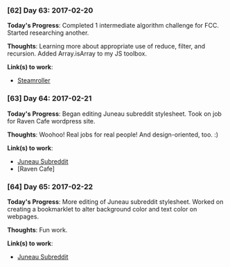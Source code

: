 ### [62] Day 63: 2017-02-20

**Today's Progress**: Completed 1 intermediate algorithm challenge for FCC. Started researching another.

**Thoughts**: Learning more about appropriate use of reduce, filter, and recursion. Added Array.isArray to my JS toolbox.

**Link(s) to work**:
- [Steamroller](https://github.com/digilou/freecodecamp/blob/master/intermediate-algorithms/steamroller.js)

### [63] Day 64: 2017-02-21

**Today's Progress**: Began editing Juneau subreddit stylesheet. Took on job for Raven Cafe wordpress site.

**Thoughts**: Woohoo! Real jobs for real people! And design-oriented, too. :)

**Link(s) to work**:
- [Juneau Subreddit](https://www.reddit.com/r/Juneau)
- [Raven Cafe]


### [64] Day 65: 2017-02-22

**Today's Progress**: More editing of Juneau subreddit stylesheet. Worked on creating a bookmarklet to alter background color and text color on webpages.

**Thoughts**: Fun work.

**Link(s) to work**:
- [Juneau Subreddit](https://www.reddit.com/r/Juneau)

